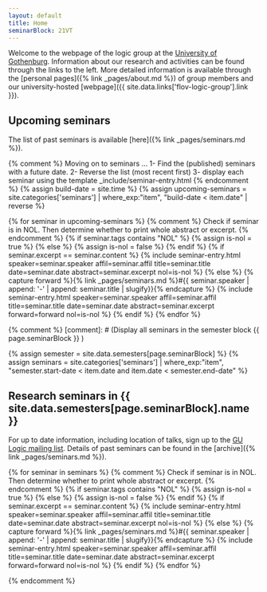 ```yaml
---
layout: default
title: Home
seminarBlock: 21VT
---
```


Welcome to the webpage of the logic group at the [University of Gothenburg](https://www.gu.se).
Information about our research and activities can be found through the links to the left.
More detailed information is available through the [personal pages]({% link _pages/about.md %}) of group members and our university-hosted [webpage]({{ site.data.links['flov-logic-group'].link }}).

## Upcoming seminars

The list of past seminars is available [here]({% link _pages/seminars.md %}).

{% comment %}
  Moving on to seminars ...
  1- Find the (published) seminars with a future date.
  2- Reverse the list (most recent first)
  3- display each seminar using the template _include/seminar-entry.html
{% endcomment %}
{% assign build-date = site.time %}
{% assign upcoming-seminars = site.categories['seminars'] | where_exp:"item", "build-date < item.date" | reverse %}

{% for seminar in upcoming-seminars %}
{% comment %}
  Check if seminar is in NOL.
  Then determine whether to print whole abstract or excerpt.
{% endcomment %}
{% if seminar.tags contains "NOL" %}
  {% assign is-nol = true %}
{% else %}
  {% assign is-nol = false %}
{% endif %}
{% if seminar.excerpt == seminar.content %}
{% include seminar-entry.html speaker=seminar.speaker affil=seminar.affil title=seminar.title date=seminar.date abstract=seminar.excerpt nol=is-nol %}
{% else %}
{% capture forward %}{% link _pages/seminars.md %}#{{ seminar.speaker | append: '-' | append: seminar.title | slugify}}{% endcapture %}
{% include seminar-entry.html speaker=seminar.speaker affil=seminar.affil title=seminar.title date=seminar.date abstract=seminar.excerpt forward=forward nol=is-nol %}
{% endif %}
{% endfor %}

{% comment %}
[comment]: # (Display all seminars in the semester block {{ page.seminarBlock }} )

{% assign semester = site.data.semesters[page.seminarBlock] %}
{% assign seminars = site.categories['seminars'] | where_exp:"item", "semester.start-date < item.date and item.date < semester.end-date" %}

## Research seminars in {{ site.data.semesters[page.seminarBlock].name }}

For up to date information, including location of talks, sign up to the [GU Logic mailing list](https://listserv.gu.se/sympa/subscribe/logic).
Details of past seminars can be found in the [archive]({% link _pages/seminars.md %}).

{% for seminar in seminars %}
{% comment %}
  Check if seminar is in NOL.
  Then determine whether to print whole abstract or excerpt.
{% endcomment %}
{% if seminar.tags contains "NOL" %}
  {% assign is-nol = true %}
{% else %}
  {% assign is-nol = false %}
{% endif %}
{% if seminar.excerpt == seminar.content %}
{% include seminar-entry.html speaker=seminar.speaker affil=seminar.affil title=seminar.title date=seminar.date abstract=seminar.excerpt nol=is-nol %}
{% else %}
{% capture forward %}{% link _pages/seminars.md %}#{{ seminar.speaker | append: '-' | append: seminar.title | slugify}}{% endcapture %}
{% include seminar-entry.html speaker=seminar.speaker affil=seminar.affil title=seminar.title date=seminar.date abstract=seminar.excerpt forward=forward nol=is-nol %}
{% endif %}
{% endfor %}

{% endcomment %}